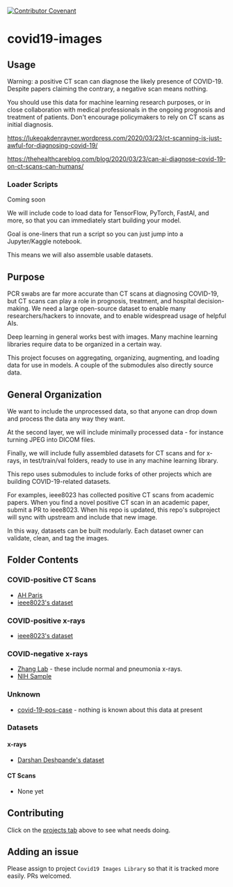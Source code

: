 [![Contributor Covenant](https://img.shields.io/badge/Contributor%20Covenant-v2.0%20adopted-ff69b4.svg)](code_of_conduct.md)

# covid19-images

## Usage
Warning: a positive CT scan can diagnose the likely presence of COVID-19. Despite papers claiming the contrary, a negative scan means nothing.

You should use this data for machine learning research purposes, or in close collaboration with medical professionals in the ongoing prognosis and treatment of patients. Don't encourage policymakers to rely on CT scans as initial diagnosis.

https://lukeoakdenrayner.wordpress.com/2020/03/23/ct-scanning-is-just-awful-for-diagnosing-covid-19/

https://thehealthcareblog.com/blog/2020/03/23/can-ai-diagnose-covid-19-on-ct-scans-can-humans/

### Loader Scripts
Coming soon

We will include code to load data for TensorFlow, PyTorch, FastAI, and more, so that you can immediately start building your model.

Goal is one-liners that run a script so you can just jump into a Jupyter/Kaggle notebook.

This means we will also assemble usable datasets.

## Purpose

PCR swabs are far more accurate than CT scans at diagnosing COVID-19, but CT scans can play a role in prognosis, treatment, and hospital decision-making. We need a large open-source dataset to enable many researchers/hackers to innovate, and to enable widespread usage of helpful AIs.

Deep learning in general works best with images. Many machine learning libraries require data to be organized in a certain way.

This project focuses on aggregating, organizing, augmenting, and loading data for use in models. A couple of the submodules also directly source data.

## General Organization

We want to include the unprocessed data, so that anyone can drop down and process the data any way they want.

At the second layer, we will include minimally processed data - for instance turning JPEG into DICOM files.

Finally, we will include fully assembled datasets for CT scans and for x-rays, in test/train/val folders, ready to use in any machine learning library.

This repo uses submodules to include forks of other projects which are building COVID-19-related datasets. 

For examples, ieee8023 has collected positive CT scans from academic papers. When you find a novel positive CT scan in an academic paper, submit a PR to ieee8023. When his repo is updated, this repo's subproject will sync with upstream and include that new image. 

In this way, datasets can be built modularly. Each dataset owner can validate, clean, and tag the images. 

## Folder Contents

### COVID-positive CT Scans
- [AH Paris](https://github.com/coyotespike/AHP-covid19-ctscans)
- [ieee8023's dataset](https://github.com/coyotespike/covid-chestxray-dataset)

### COVID-positive x-rays
- [ieee8023's dataset](https://github.com/coyotespike/covid-chestxray-dataset)

### COVID-negative x-rays
- [Zhang Lab](https://github.com/coyotespike/zhanglab-chest-xrays/) - these include normal and pneumonia x-rays.
- [NIH Sample](https://github.com/coyotespike/NIH-chestxray-dataset-sample)

### Unknown
- [covid-19-pos-case](https://github.com/coyotespike/covid-19-pos-case) - nothing is known about this data at present

### Datasets
#### x-rays
- [Darshan Deshpande's dataset](https://github.com/coyotespike/covid19-detection-xray-dataset)

#### CT Scans
- None yet

## Contributing

Click on the [projects tab](https://github.com/coyotespike/covid19-images/projects/1) above to see what needs doing.

## Adding an issue

Please assign to project `Covid19 Images Library` so that it is tracked more easily. PRs welcomed.
